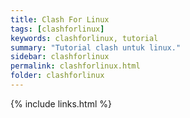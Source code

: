 ```yaml
---
title: Clash For Linux
tags: [clashforlinux]
keywords: clashforlinux, tutorial
summary: "Tutorial clash untuk linux."
sidebar: clashforlinux
permalink: clashforlinux.html
folder: clashforlinux
---
```



{% include links.html %}
